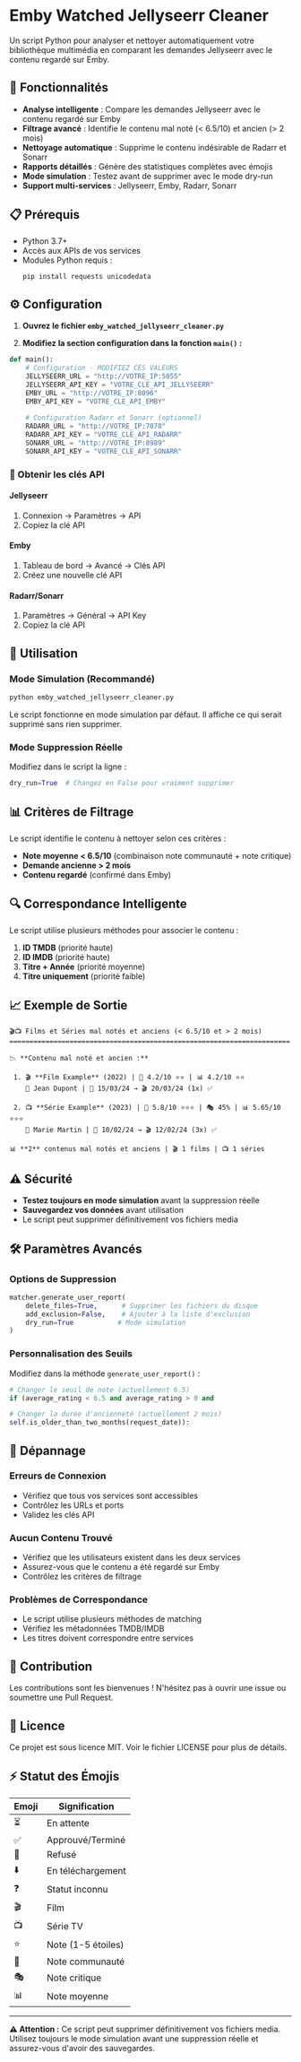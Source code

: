 # Emby Watched Jellyseerr Cleaner

Un script Python pour analyser et nettoyer automatiquement votre bibliothèque multimédia en comparant les demandes Jellyseerr avec le contenu regardé sur Emby.

## 🎯 Fonctionnalités

- **Analyse intelligente** : Compare les demandes Jellyseerr avec le contenu regardé sur Emby
- **Filtrage avancé** : Identifie le contenu mal noté (< 6.5/10) et ancien (> 2 mois)
- **Nettoyage automatique** : Supprime le contenu indésirable de Radarr et Sonarr
- **Rapports détaillés** : Génère des statistiques complètes avec émojis
- **Mode simulation** : Testez avant de supprimer avec le mode dry-run
- **Support multi-services** : Jellyseerr, Emby, Radarr, Sonarr

## 📋 Prérequis

- Python 3.7+
- Accès aux APIs de vos services
- Modules Python requis :
  ```bash
  pip install requests unicodedata
  ```

## ⚙️ Configuration

1. **Ouvrez le fichier `emby_watched_jellyseerr_cleaner.py`**

2. **Modifiez la section configuration dans la fonction `main()` :**

```python
def main():
    # Configuration - MODIFIEZ CES VALEURS
    JELLYSEERR_URL = "http://VOTRE_IP:5055"
    JELLYSEERR_API_KEY = "VOTRE_CLE_API_JELLYSEERR"
    EMBY_URL = "http://VOTRE_IP:8096"
    EMBY_API_KEY = "VOTRE_CLE_API_EMBY"
    
    # Configuration Radarr et Sonarr (optionnel)
    RADARR_URL = "http://VOTRE_IP:7878"
    RADARR_API_KEY = "VOTRE_CLE_API_RADARR"
    SONARR_URL = "http://VOTRE_IP:8989"
    SONARR_API_KEY = "VOTRE_CLE_API_SONARR"
```

### 🔑 Obtenir les clés API

#### Jellyseerr
1. Connexion → Paramètres → API
2. Copiez la clé API

#### Emby
1. Tableau de bord → Avancé → Clés API
2. Créez une nouvelle clé API

#### Radarr/Sonarr
1. Paramètres → Général → API Key
2. Copiez la clé API

## 🚀 Utilisation

### Mode Simulation (Recommandé)
```bash
python emby_watched_jellyseerr_cleaner.py
```

Le script fonctionne en mode simulation par défaut. Il affiche ce qui serait supprimé sans rien supprimer.

### Mode Suppression Réelle
Modifiez dans le script la ligne :
```python
dry_run=True  # Changez en False pour vraiment supprimer
```

## 📊 Critères de Filtrage

Le script identifie le contenu à nettoyer selon ces critères :

- **Note moyenne < 6.5/10** (combinaison note communauté + note critique)
- **Demande ancienne > 2 mois**
- **Contenu regardé** (confirmé dans Emby)

## 🔍 Correspondance Intelligente

Le script utilise plusieurs méthodes pour associer le contenu :

1. **ID TMDB** (priorité haute)
2. **ID IMDB** (priorité haute)
3. **Titre + Année** (priorité moyenne)
4. **Titre uniquement** (priorité faible)

## 📈 Exemple de Sortie

```
🎬📺 Films et Séries mal notés et anciens (< 6.5/10 et > 2 mois)
======================================================================

📉 **Contenu mal noté et ancien :**

 1. 🎬 **Film Example** (2022) | 👥 4.2/10 ⭐⭐ | 📊 4.2/10 ⭐⭐
    👤 Jean Dupont | 📅 15/03/24 → 🎬 20/03/24 (1x) ✅

 2. 📺 **Série Example** (2023) | 👥 5.8/10 ⭐⭐⭐ | 🎭 45% | 📊 5.65/10 ⭐⭐⭐
    👤 Marie Martin | 📅 10/02/24 → 🎬 12/02/24 (3x) ✅

📊 **2** contenus mal notés et anciens | 🎬 1 films | 📺 1 séries
```

## ⚠️ Sécurité

- **Testez toujours en mode simulation** avant la suppression réelle
- **Sauvegardez vos données** avant utilisation
- Le script peut supprimer définitivement vos fichiers media

## 🛠️ Paramètres Avancés

### Options de Suppression
```python
matcher.generate_user_report(
    delete_files=True,      # Supprimer les fichiers du disque
    add_exclusion=False,    # Ajouter à la liste d'exclusion
    dry_run=True           # Mode simulation
)
```

### Personnalisation des Seuils
Modifiez dans la méthode `generate_user_report()` :
```python
# Changer le seuil de note (actuellement 6.5)
if (average_rating < 6.5 and average_rating > 0 and

# Changer la durée d'ancienneté (actuellement 2 mois)
self.is_older_than_two_months(request_date)):
```

## 🐛 Dépannage

### Erreurs de Connexion
- Vérifiez que tous vos services sont accessibles
- Contrôlez les URLs et ports
- Validez les clés API

### Aucun Contenu Trouvé
- Vérifiez que les utilisateurs existent dans les deux services
- Assurez-vous que le contenu a été regardé sur Emby
- Contrôlez les critères de filtrage

### Problèmes de Correspondance
- Le script utilise plusieurs méthodes de matching
- Vérifiez les métadonnées TMDB/IMDB
- Les titres doivent correspondre entre services

## 🤝 Contribution

Les contributions sont les bienvenues ! N'hésitez pas à ouvrir une issue ou soumettre une Pull Request.

## 📝 Licence

Ce projet est sous licence MIT. Voir le fichier LICENSE pour plus de détails.

## ⚡ Statut des Émojis

| Emoji | Signification |
|-------|---------------|
| ⏳ | En attente |
| ✅ | Approuvé/Terminé |
| 🚫 | Refusé |
| ⬇️ | En téléchargement |
| ❓ | Statut inconnu |
| 🎬 | Film |
| 📺 | Série TV |
| ⭐ | Note (1-5 étoiles) |
| 👥 | Note communauté |
| 🎭 | Note critique |
| 📊 | Note moyenne |

---

**⚠️ Attention :** Ce script peut supprimer définitivement vos fichiers media. Utilisez toujours le mode simulation avant une suppression réelle et assurez-vous d'avoir des sauvegardes.
